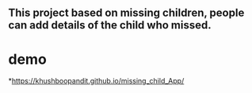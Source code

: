 ## This project based on missing children, people can add details of the child who missed.
 
 # demo
 *https://khushboopandit.github.io/missing_child_App/
 
